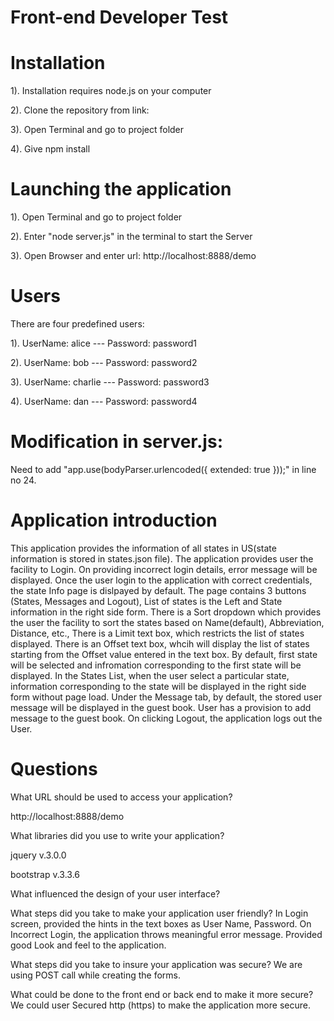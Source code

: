 
# Front-end Developer Test

# Installation

1). Installation requires node.js on your computer

2). Clone the repository from link: 

3). Open Terminal and go to project folder

4). Give npm install

# Launching the application

1). Open Terminal and go to project folder

2). Enter "node server.js" in the terminal to start the Server

3). Open Browser and enter url: http://localhost:8888/demo

# Users
There are four predefined users:

1). UserName: alice 
--- Password: password1

2). UserName: bob 
--- Password: password2

3). UserName: charlie 
--- Password: password3

4). UserName: dan 
--- Password: password4

# Modification in server.js: 

Need to add "app.use(bodyParser.urlencoded({ extended: true }));" in line no 24.

# Application introduction

This application provides the information of all states in US(state information is stored in states.json file). 
The application provides user the facility to Login.
On providing incorrect login details, error message will be displayed.
Once the user login to the application with correct credentials, the state Info page is dislpayed by default.
The page contains 3 buttons (States, Messages and Logout), List of states is the Left and State information in the right side form.
There is a Sort dropdown which provides the user the facility to sort the states based on Name(default), Abbreviation, Distance, etc., 
There is a Limit text box, which restricts the list of states displayed.
There is an Offset text box, whcih will display the list of states starting from the Offset value entered in the text box.
By default, first state will be selected and infromation corresponding to the first state will be displayed.
In the States List, when the user select a particular state, information corresponding to the state will be displayed in the right side form without page load. 
Under the Message tab, by default, the stored user message will be displayed in the guest book.
User has a provision to add message to the guest book.
On clicking Logout, the application logs out the User.

# Questions

What URL should be used to access your application?

http://localhost:8888/demo

What libraries did you use to write your application?

jquery v.3.0.0 

bootstrap v.3.3.6

What influenced the design of your user interface?

What steps did you take to make your application user friendly?
In Login screen, provided the hints in the text boxes as User Name, Password. 
On Incorrect Login, the application throws meaningful error message.
Provided good Look and feel to the application.

What steps did you take to insure your application was secure?
We are using POST call while creating the forms.

What could be done to the front end or back end to make it more secure?
We could user Secured http (https) to make the application more secure.
